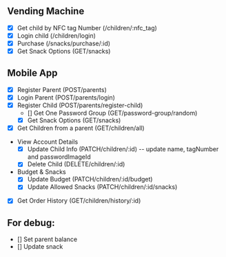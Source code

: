 ## Vending Machine
- [x] Get child by NFC tag Number (/children/:nfc_tag)
- [x] Login child (/children/login)
- [x] Purchase (/snacks/purchase/:id)
- [x] Get Snack Options (GET/snacks)

## Mobile App
- [x] Register Parent (POST/parents)
- [x] Login Parent (POST/parents/login)
- [x] Register Child (POST/parents/register-child)
    - [] Get One Password Group (GET/password-group/random)
    - [x] Get Snack Options (GET/snacks)
- [x] Get Children from a parent (GET/children/all)
- View Account Details
    - [x] Update Child Info (PATCH/children/:id) -- update name, tagNumber and passwordImageId
    - [x] Delete Child (DELETE/children/:id)
- Budget & Snacks
    - [x] Update Budget (PATCH/children/:id/budget)
    - [x] Update Allowed Snacks (PATCH/children/:id/snacks)
- [x] Get Order History (GET/children/history/:id)

## For debug:
- [] Set parent balance
- [] Update snack